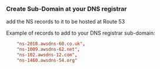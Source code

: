 ### Create Sub-Domain at your DNS registrar
add the NS records to it to be hosted at Route 53

Example of records to add to your DNS registrar sub-domain:
``` conf
    "ns-2018.awsdns-60.co.uk",
    "ns-1009.awsdns-62.net",
    "ns-102.awsdns-12.com",
    "ns-1460.awsdns-54.org"
```